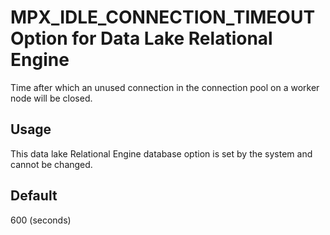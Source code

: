 <!-- loioa4d7ecd084f210159240e00d96fb58d7 -->

# MPX\_IDLE\_CONNECTION\_TIMEOUT Option for Data Lake Relational Engine

Time after which an unused connection in the connection pool on a worker node will be closed.



<a name="loioa4d7ecd084f210159240e00d96fb58d7__section_rv2_mvs_swb"/>

## Usage

This data lake Relational Engine database option is set by the system and cannot be changed.



<a name="loioa4d7ecd084f210159240e00d96fb58d7__iq_iqmpx_209"/>

## Default

600 \(seconds\)

